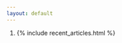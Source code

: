 ```yaml
---
layout: default
---
```


<ol class="post-preview-grid"><li>
<article class="post-preview">
    {% include recent_articles.html %}
</article>
</li>
</ol>




